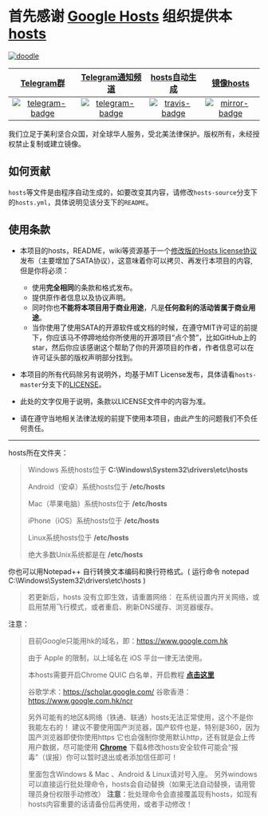 # 首先感谢 [Google Hosts](https://github.com/googlehosts/hosts) 组织提供本 [hosts](https://github.com/googlehosts/hosts/blob/master/hosts-files/hosts)
[![doodle]][doodle-story]

[doodle]: https://www.google.com/logos/doodles/2018/googles-20th-birthday-6342583134453760-2xa.gif "Google 生日快乐!"
[doodle-story]: https://www.google.com/doodles/googles-20th-birthday

|    [Telegram群][telegram-group-link]     | [Telegram通知频道][telegram-channel-link]  |  [hosts自动生成][travis-link]  |    [镜像hosts][mirror-link]    |
|                  :---:                   |                   :---:                    |             :---:              |             :---:              |
| [![telegram-badge]][telegram-group-link] | [![telegram-badge]][telegram-channel-link] | [![travis-badge]][travis-link] | [![mirror-badge]][mirror-link] |

[telegram-badge]: https://img.shields.io/badge/Google%20Hosts-Telegram-brightgreen.svg?style=flat-square
[telegram-group-link]: https://t.me/googlehosts
[telegram-channel-link]: https://t.me/googlehostsnews
[travis-badge]: https://img.shields.io/travis/googlehosts/hosts/hosts-source.svg?style=flat-square
[travis-link]: https://travis-ci.org/googlehosts/hosts
[mirror-badge]: https://cloud.githubusercontent.com/assets/7419875/21286217/c6642eb2-c488-11e6-94b1-8ad01d31ac9d.png
[mirror-link]: https://coding.net/u/scaffrey/p/hosts/git

我们立足于美利坚合众国，对全球华人服务，受北美法律保护。版权所有，未经授权禁止复制或建立镜像。

## 如何贡献

`hosts`等文件是由程序自动生成的，如要改变其内容，请修改`hosts-source`分支下的`hosts.yml`，具体说明见该分支下的`README`。

## 使用条款

- 本项目的hosts，README，wiki等资源基于一个[修改版的Hosts license协议](https://github.com/googlehosts/hosts/blob/master/LICENSE)发布（主要增加了SATA协议），这意味着你可以拷贝、再发行本项目的内容, 但是你将必须：
  - 使用**完全相同**的条款和格式发布。
  - 提供原作者信息以及协议声明。
  - 同时你也**不能将本项目用于商业用途**，凡是**任何盈利的活动皆属于商业用途**。
  - 当你使用了使用SATA的开源软件或文档的时候，在遵守MIT许可证的前提下，你应该马不停蹄地给你所使用的开源项目“点个赞”，比如GitHub上的star，然后你应该感谢这个帮助了你的开源项目的作者，作者信息可以在许可证头部的版权声明部分找到。

- 本项目的所有代码除另有说明外，均基于MIT License发布，具体请看`hosts-master`分支下的[LICENSE](https://github.com/googlehosts/hosts/blob/hosts-source/LICENSE)。

- 此处的文字仅用于说明，条款以LICENSE文件中的内容为准。

- 请在遵守当地相关法律法规的前提下使用本项目，由此产生的问题我们不负任何责任。

-------------------------------------------------

hosts所在文件夹：
> Windows 系统hosts位于 **C:\Windows\System32\drivers\etc\hosts**
> 
> Android（安卓）系统hosts位于 **/etc/hosts**
> 
> Mac（苹果电脑）系统hosts位于 **/etc/hosts**
> 
> iPhone（iOS）系统hosts位于 **/etc/hosts**
> 
> Linux系统hosts位于 **/etc/hosts**
> 
> 绝大多数Unix系统都是在 **/etc/hosts**
> 
你也可以用Notepad++ 自行转换文本编码和换行符格式。( 运行命令 notepad C:\Windows\System32\drivers\etc\hosts )

> 若更新后，hosts 没有立即生效，请重置网络：
> 在系统设置内开关网络，或启用禁用飞行模式，或者重启、刷新DNS缓存、浏览器缓存。

 

注意：
> 目前Google只能用hk的域名，即：https://www.google.com.hk
> 
> 由于 Apple 的限制，以上域名在 iOS 平台一律无法使用。
> 
> 本hosts需要开启Chrome QUIC 白名单，开启教程 [**点击这里**](https://github.com/googlehosts/hosts/wiki/Google-Chrome-QUIC-白名单添加方法)
> 
> 谷歌学术：https://scholar.google.com/
> 谷歌香港：https://www.google.com.hk/ncr
> 
> 
> 
> 另外可能有的地区&网络（铁通、联通）hosts无法正常使用，这个不是你我能左右的！
> 建议不要使用国产浏览器，国产软件也是，特别是360，因为国产浏览器即使你使用https
> 它也会强制你使用默认http，还有就是会上传用户数据，尽可能使用 [**Chrome**](https://chrome.google.com/)
> 下载&修改hosts安全软件可能会“报毒”（误报）你可以暂时退出或者添加信任即可！
> 
> 里面包含Windows & Mac 、Android & Linux请对号入座。
> 另外windows可以直接运行批处理命令，hosts会自动替换（如果无法自动替换，请用管理员身份权限手动修改）
> **注意**：批处理命令会直接覆盖现有hosts，如现有hosts内容重要的话请备份后再使用，或者手动修改！
